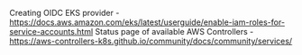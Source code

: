 Creating OIDC EKS provider - https://docs.aws.amazon.com/eks/latest/userguide/enable-iam-roles-for-service-accounts.html
Status page of available AWS Controllers - https://aws-controllers-k8s.github.io/community/docs/community/services/
